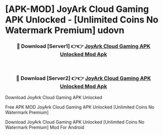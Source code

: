 # [APK-MOD] JoyArk Cloud Gaming APK Unlocked - [Unlimited Coins No Watermark Premium] udovn



<div align="center">
<h3>🔴 Download [Server1] 👉👉 <a href="https://momento.my/?title=JoyArk_Cloud_Gaming_APK_Unlocked">JoyArk Cloud Gaming APK Unlocked Mod Apk</a></h3><br>

<h3>🔴 Download [Server2] 👉👉 <a href="https://momento.my/?title=JoyArk_Cloud_Gaming_APK_Unlocked">JoyArk Cloud Gaming APK Unlocked Mod Apk</a></h3>
</div>



Download JoyArk Cloud Gaming APK Unlocked 

Free APK MOD JoyArk Cloud Gaming APK Unlocked [Unlimited Coins No Watermark Premium]

Download JoyArk Cloud Gaming APK Unlocked [Unlimited Coins No Watermark Premium] Mod For Android
